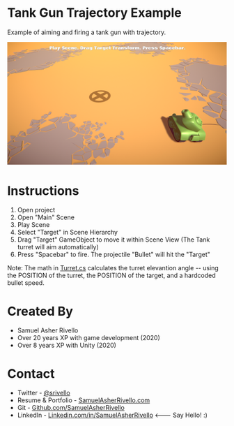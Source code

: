Tank Gun Trajectory Example
=============

Example of aiming and firing a tank gun with trajectory.

<img src="./README.png" width="600" alt="Screenshot">

Instructions
=============

1. Open project
1. Open "Main" Scene
1. Play Scene
1. Select "Target" in Scene Hierarchy
1. Drag "Target" GameObject to move it within Scene View (The Tank turret will aim automatically)
1. Press "Spacebar" to fire. The projectile "Bullet" will hit the "Target"

Note: The math in <a href="https://github.com/SamuelAsherRivello/tank-gun-trajectory-example/blob/master/Unity/Assets/Scripts/Runtime/RMC/TankGunTrajectory/View/Turret.cs">Turret.cs</a> calculates the turret elevantion angle -- using the POSITION of the turret, the POSITION of the target, and a hardcoded bullet speed.

Created By
=============

- Samuel Asher Rivello 
- Over 20 years XP with game development (2020)
- Over 8 years XP with Unity (2020)

Contact
=============

- Twitter - <a href="https://twitter.com/srivello/">@srivello</a>
- Resume & Portfolio - <a href="http://www.SamuelAsherRivello.com">SamuelAsherRivello.com</a>
- Git - <a href="https://github.com/SamuelAsherRivello/">Github.com/SamuelAsherRivello</a>
- LinkedIn - <a href="https://Linkedin.com/in/SamuelAsherRivello">Linkedin.com/in/SamuelAsherRivello</a> <--- Say Hello! :)




